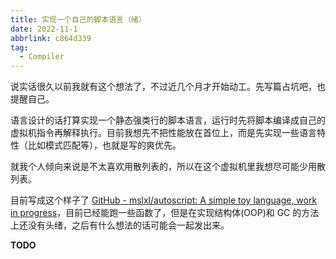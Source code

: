 ```yaml
---
title: 实现一个自己的脚本语言（绪）
date: 2022-11-1
abbrlink: c864d339
tag:
  - Compiler
---
```


说实话很久以前我就有这个想法了，不过近几个月才开始动工。先写篇占坑吧，也提醒自己。


语言设计的话打算实现一个静态强类行的脚本语言，运行时先将脚本编译成自己的虚拟机指令再解释执行。目前我想先不把性能放在首位上，而是先实现一些语言特性（比如模式匹配等），也就是写的爽优先。

就我个人倾向来说是不太喜欢用散列表的，所以在这个虚拟机里我想尽可能少用散列表。

目前写成这个样子了 [GitHub - mslxl/autoscript: A simple toy language, work in progress](https://github.com/mslxl/autoscript)，目前已经能跑一些函数了，但是在实现结构体(OOP)和 GC 的方法上还没有头绪，之后有什么想法的话可能会一起发出来。



**TODO**